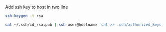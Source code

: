 Add ssh key to host in two line

```bash
ssh-keygen -t rsa
```

```bash
cat ~/.ssh/id_rsa.pub | ssh user@hostname 'cat >> .ssh/authorized_keys'
```